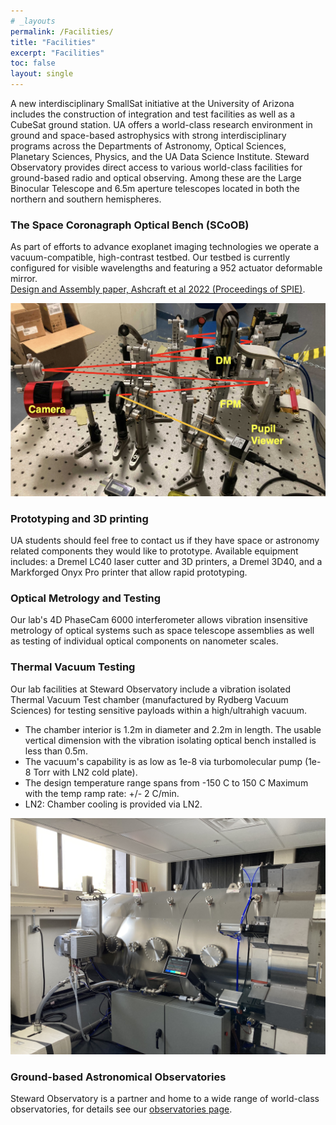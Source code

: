 ```yaml
---
# _layouts
permalink: /Facilities/
title: "Facilities"
excerpt: "Facilities"
toc: false
layout: single
---
```


A new interdisciplinary SmallSat initiative at the University of Arizona includes the construction of integration and test facilities as well as a CubeSat ground station. UA offers a world-class research environment in ground and space-based astrophysics with strong interdisciplinary programs across the Departments of Astronomy, Optical Sciences, Planetary Sciences, Physics, and the UA Data Science Institute. Steward Observatory provides direct access to various world-class facilities for ground-based radio and optical observing. Among these are the Large Binocular Telescope and 6.5m aperture telescopes located in both the northern and southern hemispheres.

### The Space Coronagraph Optical Bench (SCoOB)
As part of efforts to advance exoplanet imaging technologies we operate a vacuum-compatible, high-contrast testbed. Our testbed is currently configured for visible wavelengths and featuring a 952 actuator deformable mirror.  
[Design and Assembly paper, Ashcraft et al 2022 (Proceedings of SPIE)](https://arxiv.org/abs/2208.01156). 

![SCoOB Assembled in our laboratory’s clean tent from Ashcraft et al 2022](/assets/testbed_assembled.png)

### Prototyping and 3D printing

UA students should feel free to contact us if they have space or astronomy related components they would like to prototype. Available equipment includes: a Dremel LC40 laser cutter and 3D printers, a Dremel 3D40, and a Markforged Onyx Pro printer that allow rapid prototyping.

### Optical Metrology and Testing

Our lab's 4D PhaseCam 6000 interferometer allows vibration insensitive metrology of optical systems such as space telescope assemblies as well as testing of individual optical components on nanometer scales.

### Thermal Vacuum Testing
Our lab facilities at Steward Observatory include a vibration isolated Thermal Vacuum Test chamber (manufactured by Rydberg Vacuum Sciences) for testing sensitive payloads within a high/ultrahigh vacuum.

- The chamber interior is 1.2m in diameter and 2.2m in length. The usable vertical dimension with the vibration isolating optical bench installed is less than 0.5m.
- The vacuum's capability is as low as 1e-8 via turbomolecular pump (1e-8 Torr with LN2 cold plate).
- The design temperature range spans from -150 C to 150 C Maximum with the temp ramp rate: +/- 2 C/min. 
- LN2: Chamber cooling is provided via LN2. 

![Exterior of thermal vacuum chamber](/assets/IMG_1365.JPG)

### Ground-based Astronomical Observatories

Steward Observatory is a partner and home to a wide range of world-class observatories, for details see our [observatories page](observatories.md).
